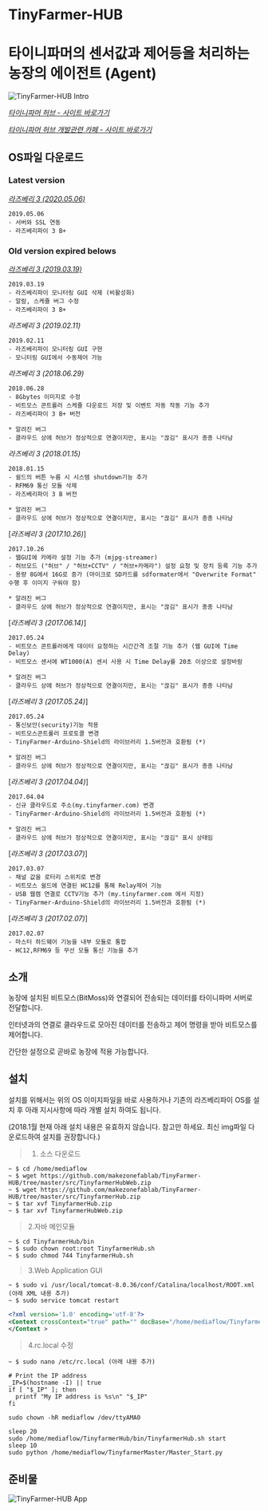 # TinyFarmer-HUB
타이니파머의 센서값과 제어등을 처리하는 농장의 에이전트 (Agent)
==========================

![TinyFarmer-HUB Intro](https://github.com/makezonefablab/TinyFarmer-HUB/blob/master/img/tinyFarmerHub.png)  

[*타이니파머 허브 - 사이트 바로가기*](http://106.240.234.10/mediafarmHome/?page_id=14724)

[*타이니파머 허브 개발관련 카페 - 사이트 바로가기*](http://cafe.naver.com/makezone#)

OS파일 다운로드
--------------

### Latest version 

[*라즈베리 3 (2020.05.06)*](http://110.10.189.93/tinyfarmer/atth/TinyFarmer_Hub_MQ_V3_NO_GUI_20200504.img)
```
2019.05.06 
- 서버와 SSL 연동
- 라즈베리파이 3 B+ 
```




### Old version expired belows

[*라즈베리 3 (2019.03.19)*](http://106.240.234.12/tinyfarmer/atth/TinyFarmer_Hub_MQ_V3_NO_GUI_20190319.img)
```
2019.03.19 
- 라즈베리파이 모니터링 GUI 삭제 (비활성화)
- 알람, 스케쥴 버그 수정
- 라즈베리파이 3 B+ 
```

*라즈베리 3 (2019.02.11)*
```
2019.02.11 
- 라즈베리파이 모니터링 GUI 구현
- 모니터링 GUI에서 수동제어 가능
```

*라즈베리 3 (2018.06.29)*
```
2018.06.28 
- 8Gbytes 이미지로 수정
- 비트모스 콘트롤러 스케쥴 다운로드 저장 및 이벤트 자동 작동 기능 추가
- 라즈베리파이 3 B+ 버전

* 알려진 버그
- 클라우드 상에 허브가 정상적으로 연결이지만, 표시는 "끊김" 표시가 종종 나타남
```

*라즈베리 3 (2018.01.15)*
```
2018.01.15 
- 쉴드의 버튼 누름 시 시스템 shutdown기능 추가
- RFM69 통신 모듈 삭제
- 라즈베리파이 3 B 버전

* 알려진 버그
- 클라우드 상에 허브가 정상적으로 연결이지만, 표시는 "끊김" 표시가 종종 나타남
```

[*라즈베리 3 (2017.10.26)*]
```
2017.10.26 
- 웹GUI에 카메라 설정 기능 추가 (mjpg-streamer)
- 허브모드 ("허브" / "허브+CCTV" / "허브+카메라") 설정 요청 및 장치 등록 기능 추가
- 용량 8G에서 16G로 증가 (마이크로 SD카드를 sdformater에서 "Overwrite Format" 수행 후 이미지 구워야 함)

* 알려진 버그
- 클라우드 상에 허브가 정상적으로 연결이지만, 표시는 "끊김" 표시가 종종 나타남
```

[*라즈베리 3 (2017.06.14)*]
```
2017.05.24 
- 비트모스 콘트롤러에게 데이터 요청하는 시간간격 조절 기능 추가 (웹 GUI에 Time Delay)
- 비트모스 센서에 WT1000(A) 센서 사용 시 Time Delay를 20초 이상으로 설정바람

* 알려진 버그
- 클라우드 상에 허브가 정상적으로 연결이지만, 표시는 "끊김" 표시가 종종 나타남
```

[*라즈베리 3 (2017.05.24)*]
```
2017.05.24 
- 통신보안(security)기능 적용
- 비트모스콘트롤러 프로토콜 변경
- TinyFarmer-Arduino-Shield의 라이브러리 1.5버전과 호환됨 (*)

* 알려진 버그
- 클라우드 상에 허브가 정상적으로 연결이지만, 표시는 "끊김" 표시가 종종 나타남
```

[*라즈베리 3 (2017.04.04)*]
```
2017.04.04 
- 신규 클라우드로 주소(my.tinyfarmer.com) 변경 
- TinyFarmer-Arduino-Shield의 라이브러리 1.5버전과 호환됨 (*)

* 알려진 버그
- 클라우드 상에 허브가 정상적으로 연결이지만, 표시는 "끊김" 표시 상태임
```

[*라즈베리 3 (2017.03.07)*]
```
2017.03.07 
- 채널 값을 로터리 스위치로 변경 
- 비트모스 쉴드에 연결된 HC12를 통해 Relay제어 기능
- USB 웹캠 연결로 CCTV기능 추가 (my.tinyfarmer.com 에서 지정)
- TinyFarmer-Arduino-Shield의 라이브러리 1.5버전과 호환됨 (*)
```

[*라즈베리 3 (2017.02.07)*]
```
2017.02.07 
- 마스터 하드웨어 기능을 내부 모듈로 통합 
- HC12,RFM69 등 무선 모듈 통신 기능을 추가 
```



소개
--------------
농장에 설치된 비트모스(BitMoss)와 연결되어 전송되는 데이터를 타이니파머 서버로 전달합니다.

인터넷과의 연결로 클라우드로 모아진 데이터를 전송하고 제어 명령을 받아 비트모스를 제어합니다.

간단한 설정으로 곧바로 농장에 적용 가능합니다.



설치 
--------------
설치를 위해서는 위의 OS 이미지파일을 바로 사용하거나 기존의 라즈베리파이 OS를 설치 후 아래 지시사항에 따라 개별 설치 하여도 됩니다.

(2018.1월 현재 아래 설치 내용은 유효하지 않습니다. 참고만 하세요. 최신 img파일 다운로드하여 설치를 권장합니다.)

> 1. 소스 다운로드 
```
~ $ cd /home/mediaflow
~ $ wget https://github.com/makezonefablab/TinyFarmer-HUB/tree/master/src/TinyfarmerHubWeb.zip
~ $ wget https://github.com/makezonefablab/TinyFarmer-HUB/tree/master/src/TinyfarmerHub.zip
~ $ tar xvf TinyfarmerHub.zip
~ $ tar xvf TinyfarmerHubWeb.zip
```
> 2.자바 메인모듈 
```
~ $ cd TinyfarmerHub/bin
~ $ sudo chown root:root TinyfarmerHub.sh
~ $ sudo chmod 744 TinyfarmerHub.sh
```
> 3.Web Application GUI 
```
~ $ sudo vi /usr/local/tomcat-8.0.36/conf/Catalina/localhost/ROOT.xml    (아래 XML 내용 추가)
~ $ sudo service tomcat restart
```


~~~ xml
<?xml version='1.0' encoding='utf-8'?>
<Context crossContext="true" path="" docBase="/home/mediaflow/TinyfarmerHubWeb" >
</Context >
~~~

> 4.rc.local 수정  
```
~ $ sudo nano /etc/rc.local (아래 내용 추가)
```

~~~
# Print the IP address
_IP=$(hostname -I) || true
if [ "$_IP" ]; then
  printf "My IP address is %s\n" "$_IP"
fi

sudo chown -hR mediaflow /dev/ttyAMA0

sleep 20 
sudo /home/mediaflow/TinyfarmerHub/bin/TinyfarmerHub.sh start
sleep 10
sudo python /home/mediaflow/TinyfarmerMaster/Master_Start.py

~~~


준비물
--------------

![TinyFarmer-HUB App](https://github.com/makezonefablab/TinyFarmer-HUB/blob/master/img/rasp.jpg) 





